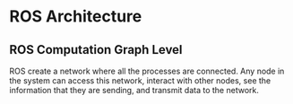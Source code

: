 # ROS Architecture

## ROS Computation Graph Level
  
  ROS create a network where all the processes are connected. Any node in the system can access this network, interact with other nodes, see the information
  that they are sending, and transmit data to the network.
